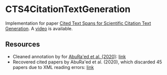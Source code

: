 # CTS4CitationTextGeneration

Implementation for paper [Cited Text Spans for Scientific Citation Text Generation](https://aclanthology.org/2024.sdp-1.9/).
A [video](https://youtu.be/9LJp2veJ0tY) is available.

## Resources
* Cleaned annotation by for [AbuRa'ed et al. (2020)](https://aclanthology.org/2020.lrec-1.824/): [link](https://drive.google.com/file/d/1uExx2YqR1sUjBnZ4qx6kJ6-JqMKtQ41E/view?usp=drive_link)
* Recovered cited papers by AbuRa'ed et al. (2020), which discarded 45 papers due to XML reading errors: [link](https://drive.google.com/file/d/1HtADoVICfspsjMriTs_m5UIHjylkTCn7/view?usp=drive_link)
